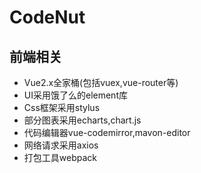 # CodeNut

## 前端相关

* Vue2.x全家桶(包括vuex,vue-router等)
* UI采用饿了么的element库
* Css框架采用stylus
* 部分图表采用echarts,chart.js
* 代码编辑器vue-codemirror,mavon-editor
* 网络请求采用axios
* 打包工具webpack


